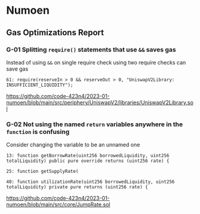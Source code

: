 # Numoen

## Gas Optimizations Report

### G-01 Splitting `require()` statements that use `&&` saves gas

Instead of using `&&` on single require check using two require checks can save gas

```solidity
61: require(reserveIn > 0 && reserveOut > 0, "UniswapV2Library: INSUFFICIENT_LIQUIDITY");
```

https://github.com/code-423n4/2023-01-numoen/blob/main/src/periphery/UniswapV2/libraries/UniswapV2Library.sol

### G-02 Not using the named `return` variables anywhere in the `function` is confusing

Consider changing the variable to be an unnamed one

```solidity
13: function getBorrowRate(uint256 borrowedLiquidity, uint256 totalLiquidity) public pure override returns (uint256 rate) {

25: function getSupplyRate(

40: function utilizationRate(uint256 borrowedLiquidity, uint256 totalLiquidity) private pure returns (uint256 rate) {
```

https://github.com/code-423n4/2023-01-numoen/blob/main/src/core/JumpRate.sol
